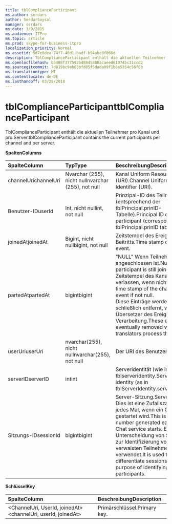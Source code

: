```yaml
---
title: tblComplianceParticipant
ms.author: serdars
author: SerdarSoysal
manager: serdars
ms.date: 3/9/2015
ms.audience: ITPro
ms.topic: article
ms.prod: skype-for-business-itpro
localization_priority: Normal
ms.assetid: 5d7e0dea-74f7-46d1-badf-b94abc8f066d
description: TblComplianceParticipant enthält die aktuellen Teilnehmer pro Kanal und pro Server.
ms.openlocfilehash: ba488f377592b48845880acaeed61074bc31ccd2
ms.sourcegitcommit: 7d819bc9eb63bfd85f5dada09f1b8e5354c56f6b
ms.translationtype: MT
ms.contentlocale: de-DE
ms.lasthandoff: 03/28/2018
---
```

# <a name="tblcomplianceparticipant"></a><span data-ttu-id="0cf47-103">tblComplianceParticipant</span><span class="sxs-lookup"><span data-stu-id="0cf47-103">tblComplianceParticipant</span></span>
 
<span data-ttu-id="0cf47-104">TblComplianceParticipant enthält die aktuellen Teilnehmer pro Kanal und pro Server.</span><span class="sxs-lookup"><span data-stu-id="0cf47-104">tblComplianceParticipant contains the current participants per channel and per server.</span></span>
  
<span data-ttu-id="0cf47-105">**Spalten**</span><span class="sxs-lookup"><span data-stu-id="0cf47-105">**Columns**</span></span>

|<span data-ttu-id="0cf47-106">**Spalte**</span><span class="sxs-lookup"><span data-stu-id="0cf47-106">**Column**</span></span>|<span data-ttu-id="0cf47-107">**Typ**</span><span class="sxs-lookup"><span data-stu-id="0cf47-107">**Type**</span></span>|<span data-ttu-id="0cf47-108">**Beschreibung**</span><span class="sxs-lookup"><span data-stu-id="0cf47-108">**Description**</span></span>|
|:-----|:-----|:-----|
|<span data-ttu-id="0cf47-109">channelUri</span><span class="sxs-lookup"><span data-stu-id="0cf47-109">channelUri</span></span>  <br/> |<span data-ttu-id="0cf47-110">Nvarchar (255), nicht null</span><span class="sxs-lookup"><span data-stu-id="0cf47-110">nvarchar (255), not null</span></span>  <br/> |<span data-ttu-id="0cf47-111">Kanal Uniform Resource Identifier (URI).</span><span class="sxs-lookup"><span data-stu-id="0cf47-111">Channel Uniform Resource Identifier (URI).</span></span>  <br/> |
|<span data-ttu-id="0cf47-112">Benutzer-ID</span><span class="sxs-lookup"><span data-stu-id="0cf47-112">userId</span></span>  <br/> |<span data-ttu-id="0cf47-113">Int, nicht null</span><span class="sxs-lookup"><span data-stu-id="0cf47-113">int, not null</span></span>  <br/> |<span data-ttu-id="0cf47-114">Prinzipal-ID des Teilnehmers (entsprechend der tblPrincipal.prinID-Tabelle).</span><span class="sxs-lookup"><span data-stu-id="0cf47-114">Principal ID of the participant (corresponding to tblPrincipal.prinID table).</span></span>  <br/> |
|<span data-ttu-id="0cf47-115">joinedAt</span><span class="sxs-lookup"><span data-stu-id="0cf47-115">joinedAt</span></span>  <br/> |<span data-ttu-id="0cf47-116">Bigint, nicht null</span><span class="sxs-lookup"><span data-stu-id="0cf47-116">bigint, not null</span></span>  <br/> |<span data-ttu-id="0cf47-117">Zeitstempel des Ereignisses des Beitritts.</span><span class="sxs-lookup"><span data-stu-id="0cf47-117">Time stamp of the joining event.</span></span>  <br/> |
|<span data-ttu-id="0cf47-118">partedAt</span><span class="sxs-lookup"><span data-stu-id="0cf47-118">partedAt</span></span>  <br/> |<span data-ttu-id="0cf47-119">bigint</span><span class="sxs-lookup"><span data-stu-id="0cf47-119">bigint</span></span>  <br/> |<span data-ttu-id="0cf47-120">"NULL" Wenn Teilnehmer noch angeschlossen ist.</span><span class="sxs-lookup"><span data-stu-id="0cf47-120">Null if participant is still joined.</span></span> <span data-ttu-id="0cf47-121">Der Zeitstempel des Kanals Ereignis verlassen, wenn nicht null.</span><span class="sxs-lookup"><span data-stu-id="0cf47-121">The time stamp of the channel leaving event if not null.</span></span>  <br/> <span data-ttu-id="0cf47-122">Diese Einträge werden schließlich entfernt, wenn alle Übersetzer des Ereignisses Verarbeitung.</span><span class="sxs-lookup"><span data-stu-id="0cf47-122">These entries are eventually removed when all translators process the event.</span></span>  <br/> |
|<span data-ttu-id="0cf47-123">userUri</span><span class="sxs-lookup"><span data-stu-id="0cf47-123">userUri</span></span>  <br/> |<span data-ttu-id="0cf47-124">nvarchar(255), nicht null</span><span class="sxs-lookup"><span data-stu-id="0cf47-124">nvarchar(255), not null</span></span>  <br/> |<span data-ttu-id="0cf47-125">Der URI des Benutzers.</span><span class="sxs-lookup"><span data-stu-id="0cf47-125">User URI.</span></span>  <br/> |
|<span data-ttu-id="0cf47-126">serverID</span><span class="sxs-lookup"><span data-stu-id="0cf47-126">serverID</span></span>  <br/> |<span data-ttu-id="0cf47-127">int</span><span class="sxs-lookup"><span data-stu-id="0cf47-127">int</span></span>  <br/> |<span data-ttu-id="0cf47-128">Serveridentität (wie in tblserveridentity.ServerID).</span><span class="sxs-lookup"><span data-stu-id="0cf47-128">Server identity (as in tblServerIdentity.serverID table).</span></span>  <br/> |
|<span data-ttu-id="0cf47-129">Sitzungs-ID</span><span class="sxs-lookup"><span data-stu-id="0cf47-129">sessionId</span></span>  <br/> |<span data-ttu-id="0cf47-130">bigint</span><span class="sxs-lookup"><span data-stu-id="0cf47-130">bigint</span></span>  <br/> |<span data-ttu-id="0cf47-131">Server-Sitzung.</span><span class="sxs-lookup"><span data-stu-id="0cf47-131">Server session.</span></span> <span data-ttu-id="0cf47-132">Dies ist eine Zufallszahl generiert jedes Mal, wenn ein Chatdienst gestartet wird.</span><span class="sxs-lookup"><span data-stu-id="0cf47-132">This is a random number generated each time a Chat service starts.</span></span> <span data-ttu-id="0cf47-133">Es wird zur Unterscheidung von Sitzungen zur Identifizierung von verwaisten Teilnehmer verwendet.</span><span class="sxs-lookup"><span data-stu-id="0cf47-133">It is used to differentiate sessions for the purpose of identifying orphaned participants.</span></span>  <br/> |
   
<span data-ttu-id="0cf47-134">**Schlüssel**</span><span class="sxs-lookup"><span data-stu-id="0cf47-134">**Key**</span></span>

|<span data-ttu-id="0cf47-135">**Spalte**</span><span class="sxs-lookup"><span data-stu-id="0cf47-135">**Column**</span></span>|<span data-ttu-id="0cf47-136">**Beschreibung**</span><span class="sxs-lookup"><span data-stu-id="0cf47-136">**Description**</span></span>|
|:-----|:-----|
|<span data-ttu-id="0cf47-137">\<ChannelUri, UserId, joinedAt\></span><span class="sxs-lookup"><span data-stu-id="0cf47-137">\<channelUri, userId, joinedAt\></span></span>  <br/> |<span data-ttu-id="0cf47-138">Primärschlüssel.</span><span class="sxs-lookup"><span data-stu-id="0cf47-138">Primary key.</span></span>  <br/> |
   

